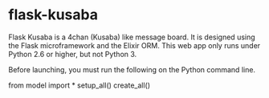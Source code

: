 flask-kusaba
============
Flask Kusaba is a 4chan (Kusaba) like message board.  It is designed using the Flask microframework and the Elixir ORM.  This web app only runs under Python 2.6 or higher, but not Python 3.

Before launching, you must run the following on the Python command line.

  from model import *
  setup_all()
  create_all()
